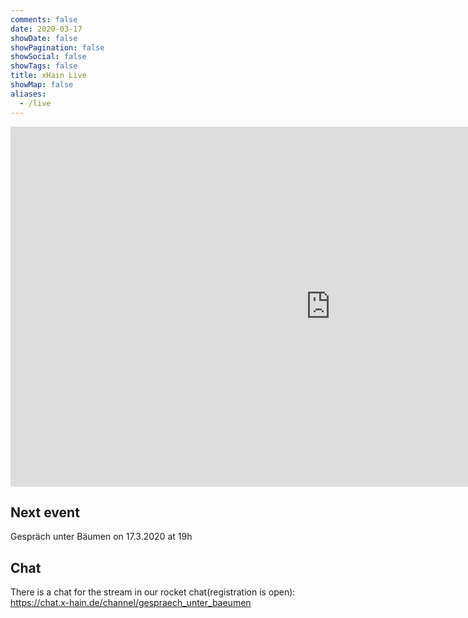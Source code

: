```yaml
---
comments: false
date: 2020-03-17
showDate: false
showPagination: false
showSocial: false
showTags: false
title: xHain Live
showMap: false
aliases:
  - /live
---
```


<iframe src="http://streaming.media.ccc.de/gub/embed/xhain/dash/native" width="1024" height="576" frameborder="none" allowfullscreen="allowfullscreen" seamless="seamless" scrolling="no"></iframe> 

## Next event

Gespräch unter Bäumen on 17.3.2020 at 19h

## Chat

There is a chat for the stream in our rocket chat(registration is open): https://chat.x-hain.de/channel/gespraech_unter_baeumen

